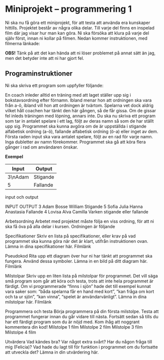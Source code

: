 # Miniprojekt – programmering 1

Ni ska nu få göra ett miniprojekt, för att testa att använda era kunskaper hittills. Projektet består av några olika delar. Till varje del finns en inspelad film där jag visar hur man kan göra. Ni ska försöka att klura på varje del själv först, innan ni kollar på filmen. Nedan kommer instruktionen, med filmerna länkade:

**OBS!** Tänk på att det kan hända att ni löser problemet på annat sätt än jag, men det betyder inte att ni har gjort fel.


## Programinstruktioner
Ni ska skriva ett program som uppfyller följande:

En coach inleder alltid en träning med att laget ställer upp sig i bokstavsordning efter förnamn. Ibland menar hon att ordningen ska vara från a-ö, ibland vill hon att ordningen är tvärtom. Spelarna vet dock aldrig vilket håll coachen har tänkt den här gången, så de får gissa. Om de gissar fel inleds träningen med löpning, annars inte. Du ska nu skriva ett program som tar in antalet spelare i ett lag, följt av deras namn så som de har ställt upp sig. Programmet ska kunna avgöra om de är uppställda i stigande alfabetisk ordning (a-ö), fallande alfabetisk ordning (ö-a) eller inget av dem. Första raden input ska vara antalet spelare, följt av en rad för varje namn. Inga dubletter av namn förekommer. Programmet ska gå att köra flera gånger i rad om användaren önskar.

**Exempel**

| Input       | Output |
| ----------- | ----------- |
| 3\nAdam| Stigande    |
| 5           | Fallande    |
 input och output

INPUT
OUTPUT
3
Adam
Bosse
William
Stigande
5
Sofia
Julia
Hanna
Anastasia
Fallande
4
Lovisa
Alva
Camilla
Varken stigande eller fallande



Arbetsordning
Arbetet med projektet måste följa en viss ordning, för att ni ska få öva på alla delar i kursen. Ordningen är följande

Specifikationer
Skriv en lista på specifikationer, eller krav på vad programmet ska kunna göra när det är klart, utifrån instruktionen ovan. Lämna in dina specifikationer här.
Filmlänk

Pseudokod
Rita upp ett diagram över hur ni har tänkt att programmet ska fungera. Använd dessa symboler. Lämna in en bild på ditt diagram här.
Filmlänk

Milstolpar
Skriv upp en liten lista på milstolpar för programmet. Det vill säga små program som går att köra och testa, trots att inte hela programmet är färdigt. Om vi programmerade “finns i sjön” hade det till exempel kunnat vara saker som: “båda spelarna får en hand med kort”, “kan fråga om kort och ta ur sjön”, “kan vinna”, “spelet är användarvänligt”. Lämna in dina milstolpar här.
Filmlänk

Programmera och testa
Börja programmera på din första milstolpe. Testa att programmet fungerar innan du går vidare till nästa. Fortsätt sedan så tills du har ett färdigt program som du är nöjd med. Kom ihåg att noggrant kommentera din kod!
Milstolpe 1 film
Milstolpe 2 film
Milstolpe 3 film
Milstolpe 4 film

Utvärdera
Vad kändes bra? Var något extra svårt? Har du någon fråga till mig (Felicia)? Vad hade du lagt till för funktion i programmet om du fortsatte att utveckla det? Lämna in din utvärdering här.



